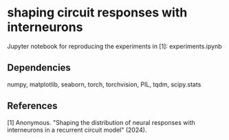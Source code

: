 # shaping circuit responses with interneurons
Jupyter notebook for reproducing the experiments in [1]: experiments.ipynb
## Dependencies
numpy, matplotlib, seaborn, torch, torchvision, PIL, tqdm, scipy.stats
## References
[1] Anonymous. "Shaping the distribution of neural responses with interneurons in a recurrent circuit model" (2024).
